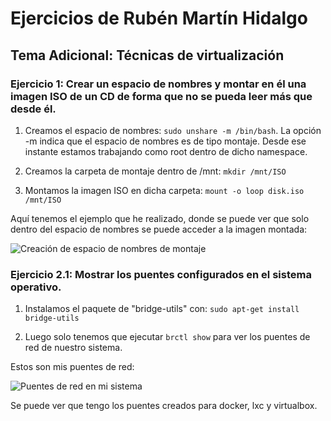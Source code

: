 # Ejercicios de Rubén Martín Hidalgo
## Tema Adicional: Técnicas de virtualización
### Ejercicio 1: Crear un espacio de nombres y montar en él una imagen ISO de un CD de forma que no se pueda leer más que desde él.

1. Creamos el espacio de nombres: `sudo unshare -m /bin/bash`. La opción -m indica que el espacio de nombres es de tipo montaje. Desde ese instante estamos trabajando como root dentro de dicho namespace. 

2. Creamos la carpeta de montaje dentro de /mnt: `mkdir /mnt/ISO`

3. Montamos la imagen ISO en dicha carpeta: `mount -o loop disk.iso /mnt/ISO`

Aquí tenemos el ejemplo que he realizado, donde se puede ver que solo dentro del espacio de nombres se puede acceder a la imagen montada:

![Creación de espacio de nombres de montaje](https://www.dropbox.com/s/sgb53q7mt3gopop/espaciodenombres.PNG?dl=1)

### Ejercicio 2.1: Mostrar los puentes configurados en el sistema operativo.

1. Instalamos el paquete de "bridge-utils" con: `sudo apt-get install bridge-utils`

2. Luego solo tenemos que ejecutar `brctl show` para ver los puentes de red de nuestro sistema.

Estos son mis puentes de red:

![Puentes de red en mi sistema](https://www.dropbox.com/s/9kybz5mct0g8m2o/puentesRed2.PNG?dl=1)

Se puede ver que tengo los puentes creados para docker, lxc y virtualbox.
